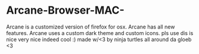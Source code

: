# Arcane-Browser-MAC-
Arcane is a customized version of firefox for osx. Arcane has all new features. Arcane uses a custom dark theme and custom icons.
pls use dis
is nice
very nice
indeed cool
:)
made w/<3 by ninja turtles all around da gloeb <3
